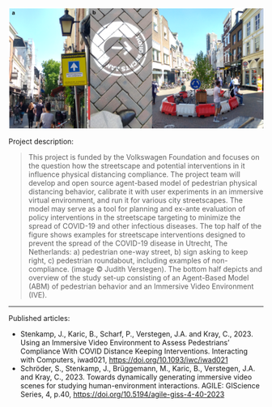 ![Images of streetscape interventions in the netherlands](figure1.png)

Project description:
> This project is funded by the Volkswagen Foundation and focuses on the question how the streetscape and potential interventions in it influence physical distancing compliance. The project team will develop and open source agent-based model of pedestrian physical distancing behavior, calibrate it with user experiments in an immersive virtual environment, and run it for various city streetscapes. The model may serve as a tool for planning and ex-ante evaluation of policy interventions in the streetscape targeting to minimize the spread of COVID-19 and other infectious diseases. The top half of the figure shows examples for streetscape interventions designed to prevent the spread of the COVID-19 disease in Utrecht, The Netherlands: a) pedestrian one-way street, b) sign asking to keep right, c) pedestrian roundabout, including examples of non-compliance. (image © Judith Verstegen). The bottom half depicts and overview of the study set-up consisting of an Agent-Based Model (ABM) of pedestrian behavior and an Immersive Video Environment (IVE).

---

Published articles:
- Stenkamp, J., Karic, B., Scharf, P., Verstegen, J.A. and Kray, C., 2023. Using an Immersive Video Environment to Assess Pedestrians’ Compliance With COVID Distance Keeping Interventions. Interacting with Computers, iwad021, https://doi.org/10.1093/iwc/iwad021
- Schröder, S., Stenkamp, J., Brüggemann, M., Karic, B., Verstegen, J.A. and Kray, C., 2023. Towards dynamically generating immersive video scenes for studying human-environment interactions. AGILE: GIScience Series, 4, p.40, https://doi.org/10.5194/agile-giss-4-40-2023
